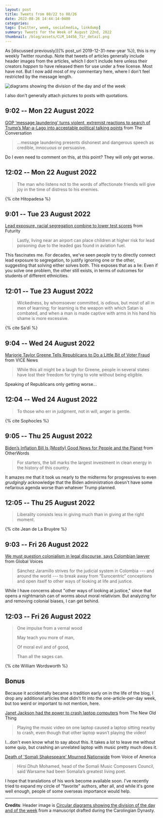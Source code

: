 ```yaml
---
layout: post
title: Tweets from 08/22 to 08/26
date: 2022-08-26 14:44:14-0400
categories:
tags: [twitter, week, socialmedia, linkdump]
summary: Tweets for the Week of August 22nd, 2022
thumbnail: /blog/assets/CLM_14456_71r_detail.png
---
```


As [discussed previously]({% post_url 2019-12-31-new-year %}), this is my weekly Twitter roundup.  Note that tweets of articles generally include header images from the articles, which I don't include here unless their creators *happen* to have released them for use under a free license.  Most have not.  But I now add most of my commentary here, where I don't feel restricted by the message length.

![diagrams showing the division of the day and of the week](/blog/assets/CLM_14456_71r_detail.png "diagrams showing the division of the day and of the week")

I also don't generally attach pictures to posts with quotations.

## 9:02 -- Mon 22 August 2022

[<i class="fab fa-twitter-square"></i>](https://twitter.com/jcolag/status/1561700212724248576) [GOP ‘message laundering’ turns violent, extremist reactions to search of Trump’s Mar-a-Lago into acceptable political talking points](https://theconversation.com/gop-message-laundering-turns-violent-extremist-reactions-to-search-of-trumps-mar-a-lago-into-acceptable-political-talking-points-188631) from The Conversation

 > ...message laundering presents dishonest and dangerous speech as credible, innocuous or persuasive.

Do I even need to comment on this, at this point?  They will only get worse.

## 12:02 -- Mon 22 August 2022

[<i class="fab fa-twitter-square"></i>](https://twitter.com/jcolag/status/1561745511257866240)

 > The man who listens not to the words of affectionate friends will give joy in the time of distress to his enemies.

{% cite Hitopadesa %}

## 9:01 -- Tue 23 August 2022

[<i class="fab fa-twitter-square"></i>](https://twitter.com/jcolag/status/1562062349128941569) [Lead exposure, racial segregation combine to lower test scores](https://www.futurity.org/lead-exposure-segregation-test-scores-2783342-2/) from Futurity

 > Lastly, living near an airport can place children at higher risk for lead poisoning due to the leaded gas found in aviation fuel.

This fascinates me.  For decades, we've seen people try to directly connect lead exposure to segregation, to justify ignoring one or the other, suggesting that solving either solves both.  This exposes that as a lie:  Even if you solve one problem, the other still exists, in terms of outcomes for students of different ethnicities.

## 12:01 -- Tue 23 August 2022

[<i class="fab fa-twitter-square"></i>](https://twitter.com/jcolag/status/1562107647482101760)

 > Wickedness, by whomsoever committed, is odious, but most of all in men of learning; for learning is the weapon with which Satan is combated, and when a man is made captive with arms in his hand his shame is more excessive.

{% cite Sa’dī %}

## 9:04 -- Wed 24 August 2022

[<i class="fab fa-twitter-square"></i>](https://twitter.com/jcolag/status/1562425491872796672) [Marjorie Taylor Greene Tells Republicans to Do a Little Bit of Voter Fraud](https://www.vice.com/en/article/88qxbv/marjorie-taylor-greene-vote-3-times) from VICE News

 > While this all might be a laugh for Greene, people in several states have lost their freedom for trying to vote without being eligible.

Speaking of Republicans only getting worse...

## 12:04 -- Wed 24 August 2022

[<i class="fab fa-twitter-square"></i>](https://twitter.com/jcolag/status/1562470790121005056)

 > To those who err in judgment, not in will, anger is gentle.

{% cite Sophocles %}

## 9:05 -- Thu 25 August 2022

[<i class="fab fa-twitter-square"></i>](https://twitter.com/jcolag/status/1562788131417444352) [Biden’s Inflation Bill Is (Mostly) Good News for People and the Planet](https://otherwords.org/bidens-inflation-bill-is-mostly-good-news-for-people-and-the-planet/) from OtherWords

 > For starters, the bill marks the largest investment in clean energy in the history of this country.

It amazes me that it took us nearly to the midterms for progressives to even *grudgingly* acknowledge that the Biden administration doesn't have some nefarious agenda worse than whatever Trump planned.

## 12:05 -- Thu 25 August 2022

[<i class="fab fa-twitter-square"></i>](https://twitter.com/jcolag/status/1562833429615595520)

 > Liberality consists less in giving much than in giving at the right moment.

{% cite Jean de La Bruyère %}

## 9:03 -- Fri 26 August 2022

[<i class="fab fa-twitter-square"></i>](https://twitter.com/jcolag/status/1563150015635267584) [We must question colonialism in legal discourse, says Colombian lawyer](https://globalvoices.org/2022/08/19/we-must-question-colonialism-in-legal-discourse-says-colombian-lawyer/) from Global Voices

 > Sánchez Jaramillo strives for the judicial system in Colombia --- and around the world --- to break away from “Eurocentric” conceptions and open itself to other ways of looking at life and justice.

While I have concerns about "other ways of looking at justice," since that opens a nightmarish can of worms about moral relativism.  But analyzing for and removing colonial biases, I can get behind.

## 12:03 -- Fri 26 August 2022

[<i class="fab fa-twitter-square"></i>](https://twitter.com/jcolag/status/1563195314420322304)

 > One impulse from a vernal wood
 >
 > May teach you more of man,
 >
 > Of moral evil and of good,
 >
 > Than all the sages can.

{% cite William Wordsworth %}

## Bonus

Because it accidentally became a tradition early on in the life of the blog, I drop any additional articles that didn't fit into the one-article-per-day week, but too weird or important to not mention, here.

<i class="fas fa-square"></i> [Janet Jackson had the power to crash laptop computers](https://devblogs.microsoft.com/oldnewthing/20220816-00/?p=106994) from The New Old Thing

 > Playing the music video on one laptop caused a laptop sitting nearby to crash, even though that other laptop wasn’t playing the video!

I...don't even know what to say about this.  It takes a *lot* to leave me without some quip, but crashing an unrelated laptop with music pretty much does it.

<i class="fas fa-square"></i> [Death of 'Somali Shakespeare' Mourned Nationwide](https://www.voanews.com/a/death-of-somali-shakespeare-mourned-nationwide-/6707535.html) from Voice of America

 > Hirsi Dhuh Mohamed, head of the Somali Music Composers Council, said Warsame had been Somalia’s greatest living poet.

I hope that translations of his work become available soon.  I've recently tried to expand my circle of "favorite" authors, after all, and while it's gone well enough, people of some overseas importance would help.

* * *

**Credits**:  Header image is [Circular diagrams showing the division of the day and of the week](https://commons.wikimedia.org/wiki/File:CLM_14456_71r_detail.jpg) from a manuscript drafted during the Carolingian Dynasty.
